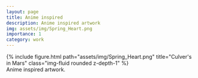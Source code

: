 ```yaml
---
layout: page
title: Anime inspired
description: Anime inspired artwork
img: assets/img/Spring_Heart.png
importance: 1
category: work
---
```


<div class="row">
    <div class="col-sm mt-3 mt-md-0">
        {% include figure.html path="assets/img/Spring_Heart.png" title="Culver's in Mars" class="img-fluid rounded z-depth-1" %}
    </div>
</div>
<div class="caption">
    Anime inspired artwork.
</div>
